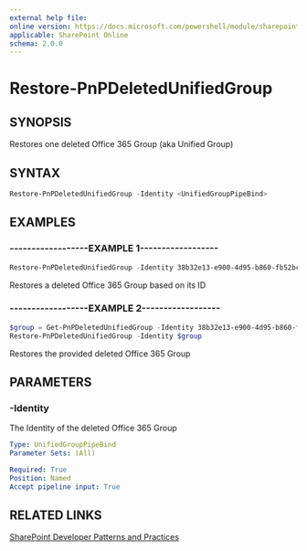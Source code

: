 ```yaml
---
external help file:
online version: https://docs.microsoft.com/powershell/module/sharepoint-pnp/restore-pnpdeletedunifiedgroup
applicable: SharePoint Online
schema: 2.0.0
---
```

# Restore-PnPDeletedUnifiedGroup

## SYNOPSIS
Restores one deleted Office 365 Group (aka Unified Group)

## SYNTAX 

```powershell
Restore-PnPDeletedUnifiedGroup -Identity <UnifiedGroupPipeBind>
```

## EXAMPLES

### ------------------EXAMPLE 1------------------
```powershell
Restore-PnPDeletedUnifiedGroup -Identity 38b32e13-e900-4d95-b860-fb52bc07ca7f
```

Restores a deleted Office 365 Group based on its ID

### ------------------EXAMPLE 2------------------
```powershell
$group = Get-PnPDeletedUnifiedGroup -Identity 38b32e13-e900-4d95-b860-fb52bc07ca7f
Restore-PnPDeletedUnifiedGroup -Identity $group
```

Restores the provided deleted Office 365 Group

## PARAMETERS

### -Identity
The Identity of the deleted Office 365 Group

```yaml
Type: UnifiedGroupPipeBind
Parameter Sets: (All)

Required: True
Position: Named
Accept pipeline input: True
```

## RELATED LINKS

[SharePoint Developer Patterns and Practices](https://aka.ms/sppnp)
